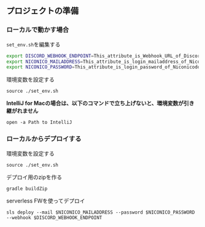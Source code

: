 
## プロジェクトの準備
### ローカルで動かす場合

`set_env.sh`を編集する
```sh
export DISCORD_WEBHOOK_ENDPOINT=This_attribute_is_Webhook_URL_of_Discord
export NICONICO_MAILADDRESS=This_attribute_is_login_mailaddress_of_Niconicodouga
export NICONICO_PASSWORD=This_attribute_is_login_password_of_Niconicodouga
```

環境変数を設定する

`source ./set_env.sh`

**IntelliJ for Macの場合は、以下のコマンドで立ち上げないと、環境変数が引き継がれません**

`open -a Path to IntelliJ`

### ローカルからデプロイする

環境変数を設定する

`source ./set_env.sh`

デプロイ用のzipを作る

`gradle buildZip`

serverless FWを使ってデプロイ

`sls deploy --mail $NICONICO_MAILADDRESS --password $NICONICO_PASSWORD  --webhook $DISCORD_WEBHOOK_ENDPOINT`

